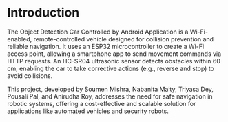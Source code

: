 # Introduction

The Object Detection Car Controlled by Android Application is a Wi-Fi-enabled, remote-controlled vehicle designed for collision prevention and reliable navigation. It uses an ESP32 microcontroller to create a Wi-Fi access point, allowing a smartphone app to send movement commands via HTTP requests. An HC-SR04 ultrasonic sensor detects obstacles within 60 cm, enabling the car to take corrective actions (e.g., reverse and stop) to avoid collisions.

This project, developed by Soumen Mishra, Nabanita Maity, Triyasa Dey, Pousali Pal, and Anirudha Roy, addresses the need for safe navigation in robotic systems, offering a cost-effective and scalable solution for applications like automated vehicles and security robots.
